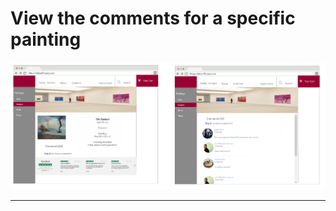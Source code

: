 # View the comments for a specific painting

![GitHub Logo](/documentation/Storyboards/Storyboard_ViewComments.png)

***
